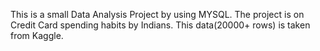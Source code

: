 This is a small Data Analysis Project by using MYSQL.
The project is on Credit Card spending habits by Indians.
This data(20000+ rows) is taken from Kaggle.
